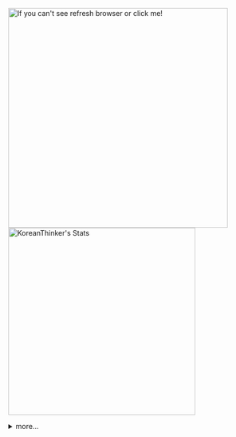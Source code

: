 <p  >
  <a target="_blank" href="https://github-readme-stats.vercel.app/api/wakatime?username=KoreanThinker&layout=compact&theme=dark&hide_border=true&langs_count=32" >
    <img width="440px"  src="https://github-readme-stats.vercel.app/api/wakatime?username=KoreanThinker&layout=compact&theme=dark&hide_border=true&langs_count=6" alt="If you can't see refresh browser or click me!" /> 
  </a>
    <img width="375px" src="https://github-readme-stats.vercel.app/api?username=KoreanThinker&theme=dark&hide_border=true&count_private=true" alt="KoreanThinker's Stats" />
</p>
<details>
<summary>more...</summary>
 
    
<!--START_SECTION:waka-->
**I'm a Night 🦉** 

```text
🌞 Morning    18 commits     ░░░░░░░░░░░░░░░░░░░░░░░░░   1.68% 
🌆 Daytime    365 commits    ████████░░░░░░░░░░░░░░░░░   34.05% 
🌃 Evening    603 commits    ██████████████░░░░░░░░░░░   56.25% 
🌙 Night      86 commits     ██░░░░░░░░░░░░░░░░░░░░░░░   8.02%

```
📅 **I'm Most Productive on Monday** 

```text
Monday       204 commits    ████░░░░░░░░░░░░░░░░░░░░░   19.03% 
Tuesday      167 commits    ████░░░░░░░░░░░░░░░░░░░░░   15.58% 
Wednesday    173 commits    ████░░░░░░░░░░░░░░░░░░░░░   16.14% 
Thursday     186 commits    ████░░░░░░░░░░░░░░░░░░░░░   17.35% 
Friday       143 commits    ███░░░░░░░░░░░░░░░░░░░░░░   13.34% 
Saturday     87 commits     ██░░░░░░░░░░░░░░░░░░░░░░░   8.12% 
Sunday       112 commits    ██░░░░░░░░░░░░░░░░░░░░░░░   10.45%

```


📊 **This Week I Spent My Time On** 

```text
⌚︎ Time Zone: Asia/Seoul

🐱‍💻 Projects: 
gilberto                 59 mins             ███████░░░░░░░░░░░░░░░░░░   28.71% 
pires                    44 mins             █████░░░░░░░░░░░░░░░░░░░░   21.41% 
front                    40 mins             █████░░░░░░░░░░░░░░░░░░░░   19.53% 
Unknown Project          31 mins             ███░░░░░░░░░░░░░░░░░░░░░░   15.44% 
backend-nest             30 mins             ███░░░░░░░░░░░░░░░░░░░░░░   14.91%

```


 Last Updated on 09/01/2022
<!--END_SECTION:waka-->
</details>
